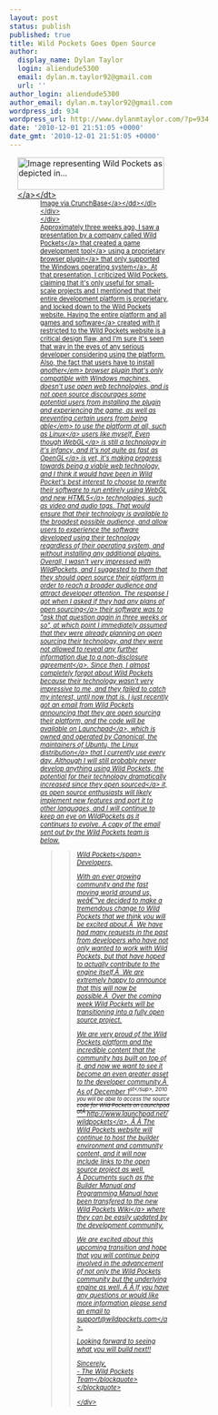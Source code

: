 ```yaml
---
layout: post
status: publish
published: true
title: Wild Pockets Goes Open Source
author:
  display_name: Dylan Taylor
  login: aliendude5300
  email: dylan.m.taylor92@gmail.com
  url: ''
author_login: aliendude5300
author_email: dylan.m.taylor92@gmail.com
wordpress_id: 934
wordpress_url: http://www.dylanmtaylor.com/?p=934
date: '2010-12-01 21:51:05 +0000'
date_gmt: '2010-12-01 21:51:05 +0000'
---
```

<div class="zemanta-img" style="margin: 1em; display: block;">
<div>
<dl class="wp-caption alignright" style="width: 268px;">
<dt class="wp-caption-dt"><a href="http:&#47;&#47;www.crunchbase.com&#47;company&#47;wild-pockets"><img title="Image representing Wild Pockets as depicted in..." src="http:&#47;&#47;dylanmtaylor.com&#47;wp-content&#47;uploads&#47;2010&#47;12&#47;85626v1-max-450x4502.png" alt="Image representing Wild Pockets as depicted in..." width="258" height="57" &#47;><&#47;a><&#47;dt>
<dd class="wp-caption-dd zemanta-img-attribution" style="font-size: 0.8em;">Image via <a href="http:&#47;&#47;www.crunchbase.com">CrunchBase<&#47;a><&#47;dd><&#47;dl><&#47;div><br />
<&#47;div><br />
Approximately three weeks ago, I saw a presentation by a company called <a class="zem_slink" title="Wild Pockets" rel="homepage nofollow" href="http:&#47;&#47;www.wildpockets.com&#47;">Wild Pockets<&#47;a> that created a <a class="zem_slink" title="Game development tool" rel="wikipedia" href="http:&#47;&#47;en.wikipedia.org&#47;wiki&#47;Game_development_tool">game development tool<&#47;a> using a proprietary <a class="zem_slink" title="Plug-in (computing)" rel="wikipedia" href="http:&#47;&#47;en.wikipedia.org&#47;wiki&#47;Plug-in_%28computing%29">browser plugin<&#47;a> that only supported the <a class="zem_slink" title="Microsoft Windows" rel="wikipedia" href="http:&#47;&#47;en.wikipedia.org&#47;wiki&#47;Microsoft_Windows">Windows operating system<&#47;a>. At that presentation, I criticized Wild Pockets, claiming that it's only useful for small-scale projects and I mentioned that their entire development platform is proprietary, and locked down to the Wild Pockets website. Having the entire platform and all games and <a class="zem_slink" title="Computer software" rel="wikipedia" href="http:&#47;&#47;en.wikipedia.org&#47;wiki&#47;Computer_software">software<&#47;a> created with it restricted to the Wild Pockets website is a critical design flaw, and I'm sure it's seen that way in the eyes of any serious developer considering using the platform. Also, the fact that users have to install <em>another<&#47;em> browser plugin that's only compatible with Windows machines, doesn't use open web technologies, and is not open source discourages some potential users from installing the plugin and experiencing the game, as well as preventing certain users from being <em>able<&#47;em> to use the platform at all, such as <a class="zem_slink" title="Linux" rel="wikipedia" href="http:&#47;&#47;en.wikipedia.org&#47;wiki&#47;Linux">Linux<&#47;a> users like myself. Even though <a class="zem_slink" title="WebGL" rel="wikipedia" href="http:&#47;&#47;en.wikipedia.org&#47;wiki&#47;WebGL">WebGL<&#47;a> is still a technology in it's infancy, and it's not quite as fast as <a class="zem_slink" title="OpenGL" rel="wikipedia" href="http:&#47;&#47;en.wikipedia.org&#47;wiki&#47;OpenGL">OpenGL<&#47;a> is yet, it's making progress towards being a viable web technology, and I think it would have been in Wild Pocket's best interest to choose to rewrite their software to run entirely using WebGL and new <a class="zem_slink" title="HTML5" rel="wikipedia" href="http:&#47;&#47;en.wikipedia.org&#47;wiki&#47;HTML5">HTML5<&#47;a> technologies, such as video and audio tags. That would ensure that their technology is available to the broadest possible audience, and allow users to experience the software developed using their technology regardless of their operating system, and without installing any additional plugins. Overall, I wasn't very impressed with WildPockets, and I suggested to them that they should open source their platform in order to reach a broader audience and attract developer attention. The response I got when I asked if they had any plans of <a class="zem_slink" title="Open source" rel="wikipedia" href="http:&#47;&#47;en.wikipedia.org&#47;wiki&#47;Open_source">open sourcing<&#47;a> their software was to "ask that question again in three weeks or so", at which point I immediately assumed that they were already planning on open sourcing their technology, and they were not allowed to reveal any further information due to a <a class="zem_slink" title="Non-disclosure agreement" rel="wikipedia" href="http:&#47;&#47;en.wikipedia.org&#47;wiki&#47;Non-disclosure_agreement">non-disclosure agreement<&#47;a>. Since then, I almost completely forgot about Wild Pockets because their technology wasn't very impressive to me, and they failed to catch my interest, until now that is. I just recently got an email from Wild Pockets announcing that they are open sourcing their platform, and the code will be available on <a class="zem_slink" title="Launchpad (website)" rel="homepage" href="https:&#47;&#47;launchpad.net&#47;">Launchpad<&#47;a>, which is owned and operated by Canonical, the maintainers of Ubuntu, the <a class="zem_slink" title="Linux distribution" rel="wikipedia" href="http:&#47;&#47;en.wikipedia.org&#47;wiki&#47;Linux_distribution">Linux distribution<&#47;a> that I currently use every day. Although I will still probably never develop anything using Wild Pockets, the potential for their technology dramatically increased since they <a class="zem_slink" title="Open source" rel="wikipedia" href="http:&#47;&#47;en.wikipedia.org&#47;wiki&#47;Open_source">open sourced<&#47;a> it, as open source enthusiasts will likely implement new features and port it to other languages, and I will continue to keep an eye on WildPockets as it continues to evolve. A copy of the email sent out by the Wild Pockets team is below.</p>
<blockquote>
<blockquote><p><span class="zem_slink">Wild Pockets<&#47;span> Developers,</p>
<p>With  an ever growing community and the fast moving world around us, we&acirc;&euro;&trade;ve  decided to make a tremendous change to Wild Pockets that we think you  will be excited about.&Acirc;&nbsp; We have had many requests in the past from  developers who have not only wanted to work with Wild Pockets, but that  have hoped to actually contribute to the engine itself.&Acirc;&nbsp; We are  extremely happy to announce that this will now be possible.&Acirc;&nbsp; Over the  coming week Wild Pockets will be transitioning into a fully open source  project.</p>
<p>We  are very proud of the Wild Pockets platform and the incredible content  that the community has built on top of it, and now we want to see it  become an even greater asset to the developer community.&Acirc;&nbsp; As of December  1<sup>st<&#47;sup>, 2010 you will be able to access the source code for Wild Pockets on Launchpad at&Acirc;&nbsp;<a href="http:&#47;&#47;cts.vresp.com&#47;c&#47;?SimOpsStudios&#47;fed6bc9c99&#47;0b1d6dd4bf&#47;2b4c2553d7" target="_blank">http:&#47;&#47;www.launchpad.net&#47;wildpockets<&#47;a>.  &Acirc;&nbsp;&Acirc;&nbsp;The Wild Pockets website will continue to host the builder  environment and community content, and it will now include links to the  open source project as well. &Acirc;&nbsp;Documents such as the Builder Manual and  Programming Manual have been transfered to the new <a href="http:&#47;&#47;cts.vresp.com&#47;c&#47;?SimOpsStudios&#47;fed6bc9c99&#47;0b1d6dd4bf&#47;960ae79dd6" target="_blank">Wild Pockets Wiki<&#47;a> where they can be easily updated by the development community.</p>
<p>We  are excited about this upcoming transition and hope that you will  continue being involved in the advancement of not only the Wild Pockets  community but the underlying engine as well. &Acirc;&nbsp;&Acirc;&nbsp;If you have any questions  or would like more information please send an email to <a href="mailto:support@wildpockets.com" target="_blank">support@wildpockets.com<&#47;a>.</p>
<p>Looking forward to seeing what you will build next!!</p>
<p>Sincerely,<br />
- The Wild Pockets Team<&#47;blockquote><br />
<&#47;blockquote></p>
<div class="zemanta-pixie" style="margin-top: 10px; height: 15px;"><img class="zemanta-pixie-img" style="border: medium none; float: right;" src="http:&#47;&#47;dylanmtaylor.com&#47;wp-content&#47;uploads&#47;2010&#47;12&#47;pixy12.gif" alt="" &#47;><&#47;div></p>
